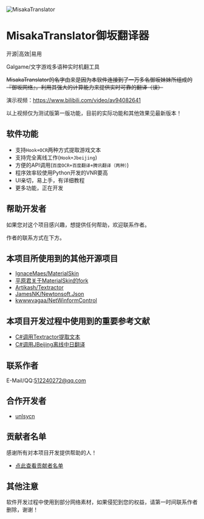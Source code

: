 ![MisakaTranslator](https://github.com/hanmin0822/MisakaTranslator/blob/master/MisakaTranslator/Resources/Background.jpg)
# MisakaTranslator御坂翻译器

开源|高效|易用

Galgame/文字游戏多语种实时机翻工具

~~MisakaTranslator的名字由来是因为本软件连接到了一万多名御坂妹妹所组成的『御坂网络』，利用其强大的计算能力来提供实时可靠的翻译（误）~~

演示视频：https://www.bilibili.com/video/av94082641

以上视频仅为测试版第一版功能，目前的实际功能和其他效果见最新版本！


## 软件功能

* 支持`Hook+OCR`两种方式提取游戏文本
* 支持完全离线工作(`Hook+Jbeijing`)
* 方便的API调用(`百度OCR+百度翻译+腾讯翻译（两种）`)
* 程序效率较使用Python开发的VNR要高
* UI亲切，易上手，有详细教程
* 更多功能，正在开发

## 帮助开发者

如果您对这个项目感兴趣，想提供任何帮助，欢迎联系作者。

作者的联系方式在下方。

## 本项目所使用到的其他开源项目

* [IgnaceMaes/MaterialSkin](https://github.com/IgnaceMaes/MaterialSkin) 
* [平原君关于MaterialSkin的fork](https://gitee.com/victorzhao/MaterialSkin)
* [Artikash/Textractor](https://github.com/Artikash/Textractor)
* [JamesNK/Newtonsoft.Json](https://github.com/JamesNK/Newtonsoft.Json)
* [kwwwvagaa/NetWinformControl](https://github.com/kwwwvagaa/NetWinformControl)

## 本项目开发过程中使用到的重要参考文献

* [C#调用Textractor提取文本](https://www.lgztx.com/?p=157) 
* [C#调用JBeijing离线中日翻译](https://github.com/Artikash/VNR-Core/)

## 联系作者

E-Mail/QQ:512240272@qq.com

## 合作开发者

* [unlsycn](https://github.com/HumphreyDotSln) 

## 贡献者名单

感谢所有对本项目开发提供帮助的人！

* [点此查看贡献者名单](https://github.com/hanmin0822/MisakaTranslator/blob/master/THANKLIST.MD)

## 其他注意

软件开发过程中使用到部分网络素材，如果侵犯到您的权益，请第一时间联系作者删除，谢谢！
